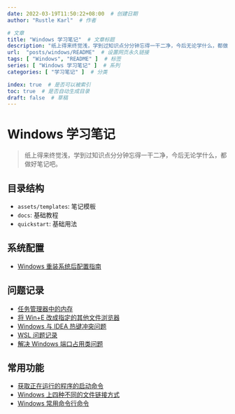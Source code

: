 ```yaml
---
date: 2022-03-19T11:50:22+08:00  # 创建日期
author: "Rustle Karl"  # 作者

# 文章
title: "Windows 学习笔记"  # 文章标题
description: "纸上得来终觉浅，学到过知识点分分钟忘得一干二净，今后无论学什么，都做好笔记吧。"
url:  "posts/windows/README"  # 设置网页永久链接
tags: [ "Windows", "README" ]  # 标签
series: [ "Windows 学习笔记" ]  # 系列
categories: [ "学习笔记" ]  # 分类

index: true  # 是否可以被索引
toc: true  # 是否自动生成目录
draft: false  # 草稿
---
```


# Windows 学习笔记

> 纸上得来终觉浅，学到过知识点分分钟忘得一干二净，今后无论学什么，都做好笔记吧。

## 目录结构

- `assets/templates`: 笔记模板
- `docs`: 基础教程
- `quickstart`: 基础用法

## 系统配置

- [Windows 重装系统后配置指南](quickstart/reinstall.md)

## 问题记录

- [任务管理器中的内存](docs/questions/memory.md)
- [将 Win+E 改成指定的其他文件浏览器](docs/questions/explorer.md)
- [Windows 与 IDEA 热键冲突问题](docs/questions/idea_hotkey.md)
- [WSL 问题记录](docs/questions/wsl.md)
- [解决 Windows 端口占用类问题](docs/questions/port.md)

## 常用功能

- [获取正在运行的程序的启动命令](docs/program.md)
- [Windows 上四种不同的文件链接方式](docs/link.md)
- [Windows 常用命令行命令](docs/scripts.md)
